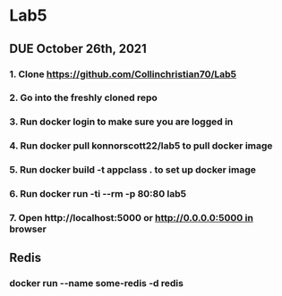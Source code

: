 # Lab5
## DUE October 26th, 2021

### 1. Clone https://github.com/Collinchristian70/Lab5
### 2. Go into the freshly cloned repo
### 3. Run docker login to make sure you are logged in
### 4. Run docker pull konnorscott22/lab5 to pull docker image
### 5. Run docker build -t appclass . to set up docker image
### 6. Run docker run -ti --rm -p 80:80 lab5
### 7. Open http://localhost:5000 or http://0.0.0.0:5000 in browser

## Redis 
### docker run --name some-redis -d redis